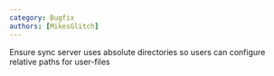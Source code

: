 ```yaml
---
category: Bugfix
authors: [MikesGlitch]
---
```


Ensure sync server uses absolute directories so users can configure relative paths for user-files
